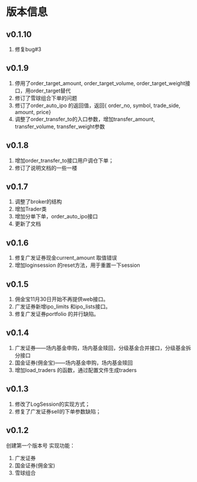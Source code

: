 # 版本信息

## v0.1.10

1. 修复bug#3

## v0.1.9

1. 停用了order_target_amount, order_target_volume, order_target_weight接口，用order_target替代
2. 修订了雪球组合下单的问题
3. 修订了order_auto_ipo 的返回值，返回{ order_no, symbol, trade_side, amount, price}
4. 调整了order_transfer_to的入口参数，增加transfer_amount, transfer_volume, transfer_weight参数

## v0.1.8

1. 增加order_transfer_to接口用户调仓下单；
2. 修订了说明文档的一些一楼

## v0.1.7

1. 调整了broker的结构
2. 增加Trader类
3. 增加分单下单，order_auto_ipo接口
4. 更新了文档

## v0.1.6

1. 修复广发证券现金current_amount 取值错误
2. 增加loginsession 的reset方法，用于重置一下session

## v0.1.5

1. 佣金宝11月30日开始不再提供web接口。
2. 广发证券新增ipo_limits 和ipo_lists接口。
3. 修复广发证券portfolio 的并行缺陷。

## v0.1.4

1. 广发证券——场内基金申购，场内基金赎回，分级基金合并接口，分级基金拆分接口
2. 国金证券(佣金宝)——场内基金申购，场内基金赎回
3. 增加load_traders 的函数，通过配置文件生成traders


## v0.1.3

1. 修改了LogSession的实现方式；
2. 修复了广发证券sell的下单参数缺陷；



## v0.1.2

创建第一个版本号 实现功能： 

1. 广发证券 
2. 国金证券(佣金宝) 
3. 雪球组合
